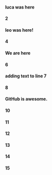 #### luca was here
#### 2
#### leo was here!
#### 4
#### We are here
#### 6
#### adding text to line 7
#### 8
#### GitHub is awesome.
#### 10
#### 11
#### 12
#### 13
#### 14
#### 15
